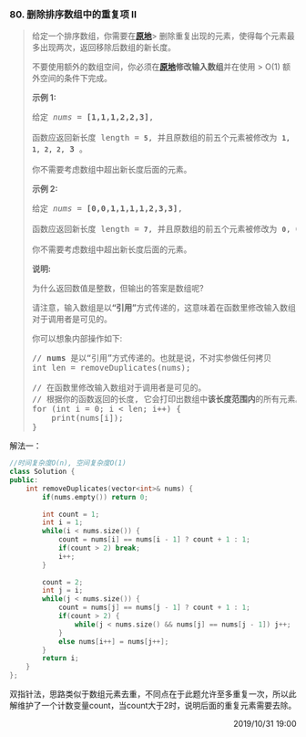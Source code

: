 ### 80. 删除排序数组中的重复项 II
> <div class="notranslate"><p>给定一个排序数组，你需要在<strong><a href="http://baike.baidu.com/item/%E5%8E%9F%E5%9C%B0%E7%AE%97%E6%B3%95">原地</a></strong>> 删除重复出现的元素，使得每个元素最多出现两次，返回移除后数组的新长度。</p>
> 
> <p>不要使用额外的数组空间，你必须在<strong><a href="https://baike.baidu.com/item/%E5%8E%9F%E5%9C%B0%E7%AE%97%E6%B3%95">原地</a>修改输入数组</strong>并在使用 > O(1) 额外空间的条件下完成。</p>
> 
> <p><strong>示例&nbsp;1:</strong></p>
> 
> <pre>给定 <em>nums</em> = <strong>[1,1,1,2,2,3]</strong>,
> 
> 函数应返回新长度 length = <strong><code>5</code></strong>, 并且原数组的前五个元素被修改为 <strong><code>1, 1, 2, 2,</code></strong> <strong>3 </strong>。
> 
> 你不需要考虑数组中超出新长度后面的元素。</pre>
> 
> <p><strong>示例&nbsp;2:</strong></p>
> 
> <pre>给定 <em>nums</em> = <strong>[0,0,1,1,1,1,2,3,3]</strong>,
> 
> 函数应返回新长度 length = <strong><code>7</code></strong>, 并且原数组的前五个元素被修改为&nbsp;<strong><code>0</code></strong>, <strong>0</strong>, > <strong>1</strong>, <strong>1</strong>, <strong>2</strong>, <strong>3</strong>, <strong>3 。</strong>
> 
> 你不需要考虑数组中超出新长度后面的元素。
> </pre>
> 
> <p><strong>说明:</strong></p>
> 
> <p>为什么返回数值是整数，但输出的答案是数组呢?</p>
> 
> <p>请注意，输入数组是以<strong>“引用”</strong>方式传递的，这意味着在函数里修改输入数组对于调用者是可见的。</p>
> 
> <p>你可以想象内部操作如下:</p>
> 
> <pre>// <strong>nums</strong> 是以“引用”方式传递的。也就是说，不对实参做任何拷贝
> int len = removeDuplicates(nums);
> 
> // 在函数里修改输入数组对于调用者是可见的。
> // 根据你的函数返回的长度, 它会打印出数组中<strong>该长度范围内</strong>的所有元素。
> for (int i = 0; i &lt; len; i++) {
> &nbsp; &nbsp; print(nums[i]);
> }</pre>
> </div>

解法一：
```cpp
//时间复杂度O(n), 空间复杂度O(1)
class Solution {
public:
    int removeDuplicates(vector<int>& nums) {
        if(nums.empty()) return 0;
        
        int count = 1;
        int i = 1;
        while(i < nums.size()) {
            count = nums[i] == nums[i - 1] ? count + 1 : 1;
            if(count > 2) break;
            i++;
        }
        
        count = 2;
        int j = i;
        while(j < nums.size()) {
            count = nums[j] == nums[j - 1] ? count + 1 : 1;
            if(count > 2) {
                while(j < nums.size() && nums[j] == nums[j - 1]) j++;
            }
            else nums[i++] = nums[j++];
        }
        return i;
    }
};
```

双指针法，思路类似于数组元素去重，不同点在于此题允许至多重复一次，所以此解维护了一个计数变量count，当count大于2时，说明后面的重复元素需要去除。

<div style="text-align: right"> 2019/10/31 19:00 </div>
